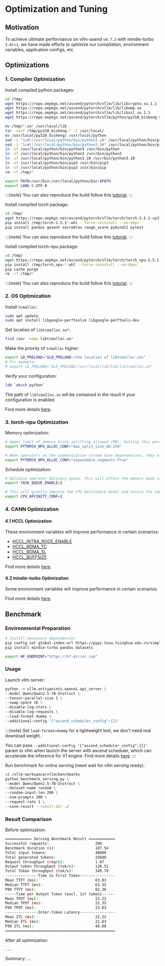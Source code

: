 # Optimization and Tuning

## Motivation

To achieve ultimate performance on vllm-asend `v0.7.3` with mindie-turbo `2.0rc1`, we have made efforts to optimize our compilation, environment variables, application configs, etc.

## Optimizations

### 1. Compiler Optimization

Install compiled python packages:

```bash
cd /tmp/
wget https://repo.oepkgs.net/ascend/pytorch/vllm/lib/libcrypto.so.1.1
wget https://repo.oepkgs.net/ascend/pytorch/vllm/lib/libomp.so
wget https://repo.oepkgs.net/ascend/pytorch/vllm/lib/libssl.so.1.1
wget https://repo.oepkgs.net/ascend/pytorch/vllm/python/py310_bisheng.tar.gz

mv /tmp/*.so* /usr/local/lib
tar -zxvf /tmp/py310_bisheng.* -C /usr/local/
mv /usr/local/py310_bisheng/ /usr/local/python
sed -i "1c#\!/usr/local/python/bin/python3.10" /usr/local/python/bin/pip3
sed -i "1c#\!/usr/local/python/bin/python3.10" /usr/local/python/bin/pip3.10
ln -sf /usr/local/python/bin/python3 /usr/bin/python
ln -sf /usr/local/python/bin/python3 /usr/bin/python3
ln -sf /usr/local/python/bin/python3.10 /usr/bin/python3.10
ln -sf /usr/local/python/bin/pip3 /usr/bin/pip3
ln -sf /usr/local/python/bin/pip3 /usr/bin/pip
rm -rf /tmp/*

export PATH=/usr/bin:/usr/local/python/bin:$PATH
export LANG C.UTF-8
```

:::{note}
You can also reproduce the build follow this [tutorial](https://www.hiascend.com/document/detail/zh/Pytorch/600/ptmoddevg/trainingmigrguide/performance_tuning_0063.html).
:::

Install compiled torch package:

```bash
cd /tmp/
wget https://repo.oepkgs.net/ascend/pytorch/vllm/torch/torch-2.5.1-cp310-cp310-linux_aarch64.whl
pip install /tmp/torch-2.5.1*.whl --force-reinstall --no-deps
pip install pandas gevent sacrebleu rouge_score pybind11 pytest
```

:::{note}
You can also reproduce the build follow this [tutorial](https://www.hiascend.com/document/detail/zh/Pytorch/600/ptmoddevg/trainingmigrguide/performance_tuning_0064.html).
:::

Install compiled torch-npu package:

```bash
cd /tmp/
wget https://repo.oepkgs.net/ascend/pytorch/vllm/torch/torch_npu-2.5.1-cp310-cp310-manylinux_2_17_aarch64.manylinux2014_aarch64.whl
pip install /tmp/torch_npu-*.whl --force-reinstall --no-deps
pip cache purge
rm -rf /tmp/*
```

:::{note}
You can also reproduce the build follow this [tutorial](https://www.hiascend.com/document/detail/zh/Pytorch/600/ptmoddevg/trainingmigrguide/performance_tuning_0065.html).
:::

### 2. OS Optimization

Install `tcmalloc`:

```bash
sudo apt update
sudo apt install libgoogle-perftools4 libgoogle-perftools-dev
```

Get location of `libtcmalloc.so*`:

```bash
find /usr -name libtcmalloc.so*
```

Make the priority of `tcmalloc` higher:

```bash
export LD_PRELOAD="$LD_PRELOAD:<the location of libtcmalloc.so>"
# For example:
# export LD_PRELOAD="$LD_PRELOAD:/usr/local/lib/lib/libtcmalloc.so"
```

Verify your configuration:

```bash
ldd `which python`
```

The path of `libtcmalloc.so` will be contained in the result if your configuration is enabled.

Find more details [here](https://www.hiascend.com/document/detail/zh/Pytorch/700/ptmoddevg/trainingmigrguide/performance_tuning_0068.html).

### 3. torch-npu Optimization

Memory optimization:

```bash
# Upper limit of memory block splitting allowed (MB), Setting this parameter can prevent large memory blocks from being split.
export PYTORCH_NPU_ALLOC_CONF="max_split_size_mb:250"

# When operators on the communication stream have dependencies, they all need to be ended before being released for reuse. The logic of multi-stream reuse is to release the memory on the communication stream in advance so that the computing stream can be reused.
export PYTORCH_NPU_ALLOC_CONF="expandable_segments:True"
```

Schedule optimization:

```bash
# Optimize operator delivery queue, this will affect the memory peak value, and may degrade if the memory is tight.
export TASK_QUEUE_ENABLE=2

# This will greatly improve the CPU bottleneck model and ensure the same performance for the NPU bottleneck model.
export CPU_AFFINITY_CONF=1
```

### 4. CANN Optimization

#### 4.1 HCCL Optimization

These environment variables will improve performance in certain scenarios:

- [HCCL_INTRA_ROCE_ENABLE](https://www.hiascend.com/document/detail/zh/Pytorch/600/ptmoddevg/trainingmigrguide/performance_tuning_0044.html)
- [HCCL_RDMA_TC](https://www.hiascend.com/document/detail/zh/Pytorch/600/ptmoddevg/trainingmigrguide/performance_tuning_0045.html)
- [HCCL_RDMA_SL](https://www.hiascend.com/document/detail/zh/Pytorch/600/ptmoddevg/trainingmigrguide/performance_tuning_0046.html)
- [HCCL_BUFFSIZE](https://www.hiascend.com/document/detail/zh/Pytorch/600/ptmoddevg/trainingmigrguide/performance_tuning_0047.html)

Find more details [here](https://www.hiascend.com).

#### 4.2 mindie-turbo Optimization

Some environment variables will improve performance in certain scenarios.

Find more details [here](https://www.hiascend.com/document/detail/zh/mindie/20RC1/AcceleratePlugin/turbodev/mindie-turbo-0010.html).

## Benchmark

### Environmental Preparation

```bash
# Install necessary dependencies
pip config set global.index-url https://pypi.tuna.tsinghua.edu.cn/simple
pip install mindie-turbo pandas datasets

export HF_ENDPOINT="https://hf-mirror.com"
```

### Usage

Launch vllm server:

```bash
python -m vllm.entrypoints.openai.api_server \
--model Qwen/Qwen2.5-7B-Instruct \
--tensor-parallel-size 1 \
--swap-space 16 \
--disable-log-stats \
--disable-log-requests \
--load-format dummy \
--additional-config '{"ascend_scheduler_config":{}}'
```

:::{note}
Set `load-format=dummy` for a lightweight test, we don't need real download weight.

You can pass `--additional-config '{"ascend_scheduler_config":{}}'` param to vllm when launch the server with ascend scheduler, which can accelerate the inference for V1 engine. Find more details [here](https://github.com/vllm-project/vllm-ascend/issues/788).
:::

Run benchmark for online serving (need wait for vllm serving ready):

```bash
cd /vllm-workspace/vllm/benchmarks
python benchmark_serving.py \
--model Qwen/Qwen2.5-7B-Instruct \
--dataset-name random \
--random-input-len 200 \
--num-prompts 200 \
--request-rate 1 \
--save-result --result-dir ./
```

### Result Comparison

Before optimization:

```bash
============ Serving Benchmark Result ============
Successful requests:                     200       
Benchmark duration (s):                  187.54    
Total input tokens:                      40000     
Total generated tokens:                  25600     
Request throughput (req/s):              1.07      
Output token throughput (tok/s):         136.51    
Total Token throughput (tok/s):          349.79    
---------------Time to First Token----------------
Mean TTFT (ms):                          63.83     
Median TTFT (ms):                        63.35     
P99 TTFT (ms):                           82.36     
-----Time per Output Token (excl. 1st token)------
Mean TPOT (ms):                          22.22     
Median TPOT (ms):                        22.35     
P99 TPOT (ms):                           23.83     
---------------Inter-token Latency----------------
Mean ITL (ms):                           22.22     
Median ITL (ms):                         21.63     
P99 ITL (ms):                            48.08     
==================================================
```

After all optimization:

```bash
...
```

Summary: ...
